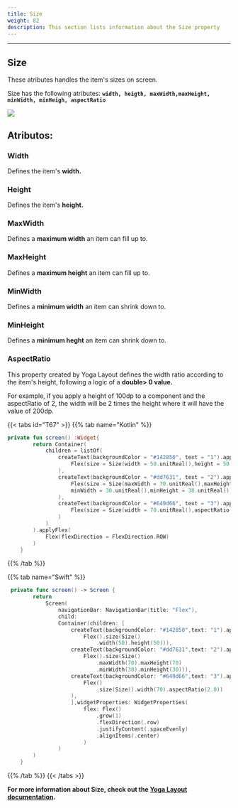 ```yaml
---
title: Size
weight: 82
description: This section lists information about the Size property
---
```


---

## Size

These atributes handles the item's sizes on screen.

Size has the following atributes: **`width, heigth, maxWidth,maxHeight, minWidth, minHeigh, aspectRatio`**

![](https://lh3.googleusercontent.com/3aoRDnlMNqdnoYlmx60A--Y_Q6I3tGqCZt6CiQDJP53xu4TpwIL4skCdT_tjTTspNjuftf5ikAyKiLxlm4Tcll1kIQ_LhMd9y-PfBKcd69zgPp2MyMPJBHP5sUyQDXmPFTZcGqHM)

## **Atributos:**

### **Width**

Defines the item's **width.**

### **Height**

Defines the item's **height.**

### **MaxWidth**

Defines a **maximum width** an item can fill up to.

### **MaxHeight**

Defines a **maximum height** an item can fill up to.

### **MinWidth**

Defines a **minimum width** an item can shrink down to.

### **MinHeight**

Defines a **minimum heght** an item can shrink down to.

### **AspectRatio**

This property created by Yoga Layout defines the width ratio according to the item's height, following a logic of a **double&gt; 0 value.**

For example, if you apply a height of 100dp to a component and the aspectRatio of 2, the width will be 2 times the height where it will have the value of 200dp.

{{< tabs id="T67" >}}
{{% tab name="Kotlin" %}}

```kotlin
private fun screen() :Widget{
        return Container(
            children = listOf(
                createText(backgroundColor = "#142850", text = "1").applyFlex(
                    Flex(size = Size(width = 50.unitReal(),height = 50.unitReal()))
                ),
                createText(backgroundColor = "#dd7631", text = "2").applyFlex(
                    Flex(size = Size(maxWidth = 70.unitReal(),maxHeight = 70.unitReal(),
                    minWidth = 30.unitReal(),minHeight = 30.unitReal()))
                ),
                createText(backgroundColor = "#649d66", text = "3").applyFlex(
                    Flex(size = Size(width = 70.unitReal(),aspectRatio = 2.0))
                )
            )
        ).applyFlex(
            Flex(flexDirection = FlexDirection.ROW)
        )
    }
```

{{% /tab %}}

{{% tab name="Swift" %}}

```swift
 private func screen() -> Screen {
        return
            Screen(
                navigationBar: NavigationBar(title: "Flex"),
                child:
                Container(children: [
                    createText(backgroundColor: "#142850",text: "1").applyFlex(
                        Flex().size(Size()
                            .width(50).height(50))),
                    createText(backgroundColor: "#dd7631",text: "2").applyFlex(
                        Flex().size(Size()
                            .maxWidth(70).maxHeight(70)
                            .minWidth(30).minHeight(30))),
                    createText(backgroundColor: "#649d66",text: "3").applyFlex(
                        Flex()
                            .size(Size().width(70).aspectRatio(2.0))
                    ),
                    ],widgetProperties: WidgetProperties(
                        flex: Flex()
                            .grow(1)
                            .flexDirection(.row)
                            .justifyContent(.spaceEvenly)
                            .alignItems(.center)
                        )
                )
        )
    }
```

{{% /tab %}}
{{< /tabs >}}

**For more information about Size, check out the [**Yoga Layout documentation**](https://yogalayout.com/pt/home/flex/).**

